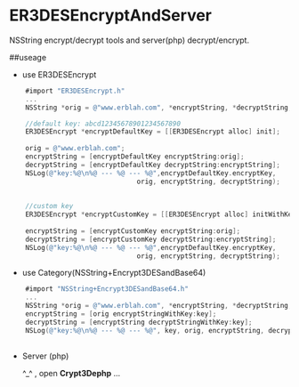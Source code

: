 ER3DESEncryptAndServer
======================

NSString encrypt/decrypt tools  and server(php) decrypt/encrypt.

##useage

 * use ER3DESEncrypt

	
```Objective-C
	#import "ER3DESEncrypt.h"
	...
	NSString *orig = @"www.erblah.com", *encryptString, *decryptString, *key = @"I love you.";

    //default key: abcd12345678901234567890
    ER3DESEncrypt *encryptDefaultKey = [[ER3DESEncrypt alloc] init];
    
    orig = @"www.erblah.com";
    encryptString = [encryptDefaultKey encryptString:orig];
    decryptString = [encryptDefaultKey decryptString:encryptString];
    NSLog(@"key:%@\n%@ --- %@ --- %@",encryptDefaultKey.encryptKey, 
    							orig, encryptString, decryptString);
    
    
    //custom key
    ER3DESEncrypt *encryptCustomKey = [[ER3DESEncrypt alloc] initWithKey:key];
    
    encryptString = [encryptCustomKey encryptString:orig];
    decryptString = [encryptCustomKey decryptString:encryptString];
    NSLog(@"key:%@\n%@ --- %@ --- %@",encryptDefaultKey.encryptKey, 
    							orig, encryptString, decryptString);
```


 * use Category(NSString+Encrypt3DESandBase64)
 
 
```Objective-C
	#import "NSString+Encrypt3DESandBase64.h"
	...
	NSString *orig = @"www.erblah.com", *encryptString, *decryptString, *key = @"I love you.";
	encryptString = [orig encryptStringWithKey:key];
    decryptString = [encryptString decryptStringWithKey:key];
   	NSLog(@"key:%@\n%@ --- %@ --- %@", key, orig, encryptString, decryptString);
   		
```
   		
   		
   		
 * Server (php)
 
 	^_^ ,  open **Crypt3Dephp** ...